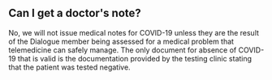 ## Can I get a doctor's note?

No, we will not issue medical notes for COVID-19 unless they are the result of the Dialogue member being assessed for a medical problem that telemedicine can safely manage.
The only document for absence of COVID-19 that is valid is the documentation provided by the testing clinic stating that the patient was tested negative.
